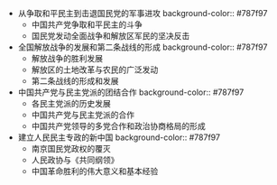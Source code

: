 - 从争取和平民主到击退国民党的军事进攻
  background-color:: #787f97
	- 中国共产党争取和平民主的斗争
	- 国民党发动全面战争和解放区军民的坚决反击
- 全国解放战争的发展和第二条战线的形成
  background-color:: #787f97
	- 解放战争的胜利发展
	- 解放区的土地改革与农民的广泛发动
	- 第二条战线的形成和发展
- 中国共产党与民主党派的团结合作
  background-color:: #787f97
	- 各民主党派的历史发展
	- 中国共产党与民主党派的合作
	- 中国共产党领导的多党合作和政治协商格局的形成
- 建立人民民主专政的新中国
  background-color:: #787f97
	- 南京国民党政权的覆灭
	- 人民政协与《共同纲领》
	- 中国革命胜利的伟大意义和基本经验